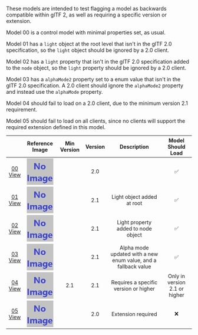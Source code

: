 These models are intended to test flagging a model as backwards compatible within glTF 2, as well as requiring a specific version or extension.  

Model 00 is a control model with minimal properties set, as usual.  

Model 01 has a `light` object at the root level that isn't in the glTF 2.0 specification,
so the `light` object should be ignored by a 2.0 client.  

Model 02 has a `light` property that isn't in the glTF 2.0 specification added to the `node` object,
so the `light` property should be ignored by a 2.0 client.  

Model 03 has a `alphaMode2` property set to a enum value that isn't in the glTF 2.0 specification.
A 2.0 client should ignore the `alphaMode2` property and instead use the `alphaMode` property.  

Model 04 should fail to load on a 2.0 client, due to the minimum version 2.1 requirement.  

Model 05 should fail to load on all clients, since no clients will support the required extension defined in this model.  


|   | Reference Image | Min Version | Version | Description | Model Should Load
:---: | :---: | :---: | :---: | :---: | :---:
[00](Compatibility_00.gltf)<br>[View](https://sandbox.babylonjs.com/) | <img src="ReferenceImages/Compatibility_00.png" align="middle"> |   | 2.0 |   | :white_check_mark:
[01](Compatibility_01.gltf)<br>[View](https://sandbox.babylonjs.com/) | <img src="ReferenceImages/Compatibility_01.png" align="middle"> |   | 2.1 | Light object added at root | :white_check_mark:
[02](Compatibility_02.gltf)<br>[View](https://sandbox.babylonjs.com/) | <img src="ReferenceImages/Compatibility_02.png" align="middle"> |   | 2.1 | Light property added to node object | :white_check_mark:
[03](Compatibility_03.gltf)<br>[View](https://sandbox.babylonjs.com/) | <img src="ReferenceImages/Compatibility_03.png" align="middle"> |   | 2.1 | Alpha mode updated with a new enum value, and a fallback value | :white_check_mark:
[04](Compatibility_04.gltf)<br>[View](https://sandbox.babylonjs.com/) | <img src="ReferenceImages/Compatibility_04.png" align="middle"> | 2.1 | 2.1 | Requires a specific version or higher | Only in version 2.1 or higher
[05](Compatibility_05.gltf)<br>[View](https://sandbox.babylonjs.com/) | <img src="ReferenceImages/Compatibility_05.png" align="middle"> |   | 2.0 | Extension required | :x:

